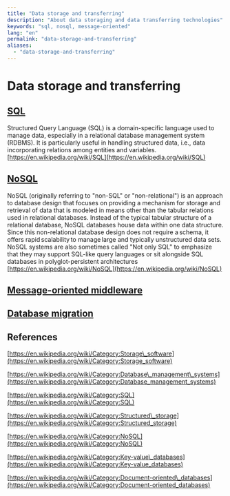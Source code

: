 ```yaml
---
title: "Data storage and transferring"
description: "About data storaging and data transferring technologies"
keywords: "sql, nosql, message-oriented"
lang: "en"
permalink: "data-storage-and-transferring"
aliases:
  - "data-storage-and-transferring"
---
```



# Data storage and transferring

## [SQL](sql)

Structured Query Language (SQL) is a domain-specific language used to manage data, especially in a relational database management system (RDBMS). It is particularly useful in handling structured data, i.e., data incorporating relations among entities and variables. [https://en.wikipedia.org/wiki/SQL](https://en.wikipedia.org/wiki/SQL)

## [NoSQL](nosql)

NoSQL (originally referring to "non-SQL" or "non-relational") is an approach to database design that focuses on providing a mechanism for storage and retrieval of data that is modeled in means other than the tabular relations used in relational databases. Instead of the typical tabular structure of a relational database, NoSQL databases house data within one data structure. Since this non-relational database design does not require a schema, it offers rapid scalability to manage large and typically unstructured data sets. NoSQL systems are also sometimes called "Not only SQL" to emphasize that they may support SQL-like query languages or sit alongside SQL databases in polyglot-persistent architectures [https://en.wikipedia.org/wiki/NoSQL](https://en.wikipedia.org/wiki/NoSQL)

## [Message-oriented middleware](message-oriented-middleware)

## [Database migration](database-migration)

## References

[https://en.wikipedia.org/wiki/Category:Storage\_software](https://en.wikipedia.org/wiki/Category:Storage_software)

[https://en.wikipedia.org/wiki/Category:Database\_management\_systems](https://en.wikipedia.org/wiki/Category:Database_management_systems)

[https://en.wikipedia.org/wiki/Category:SQL](https://en.wikipedia.org/wiki/Category:SQL)

[https://en.wikipedia.org/wiki/Category:Structured\_storage](https://en.wikipedia.org/wiki/Category:Structured_storage)

[https://en.wikipedia.org/wiki/Category:NoSQL](https://en.wikipedia.org/wiki/Category:NoSQL)

[https://en.wikipedia.org/wiki/Category:Key-value\_databases](https://en.wikipedia.org/wiki/Category:Key-value_databases)

[https://en.wikipedia.org/wiki/Category:Document-oriented\_databases](https://en.wikipedia.org/wiki/Category:Document-oriented_databases)
